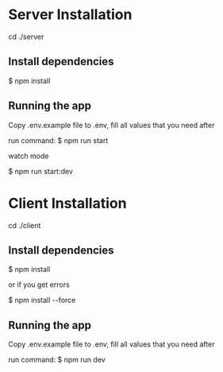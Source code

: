 # Server Installation

cd ./server

## Install dependencies

$ npm install

## Running the app

Copy .env.example file to .env, fill all values that you need after

run command:
$ npm run start

watch mode

$ npm run start:dev




# Client Installation

cd ./client

## Install dependencies

$ npm install

or if you get errors

$ npm install --force

## Running the app

Copy .env.example file to .env, fill all values that you need after

run command:
$ npm run dev

